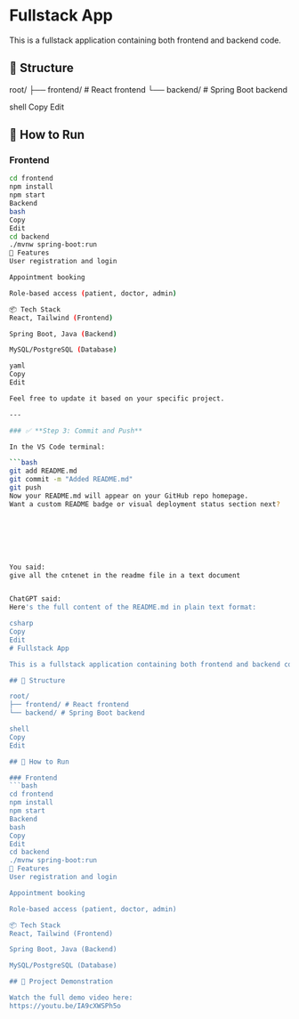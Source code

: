 # Fullstack App

This is a fullstack application containing both frontend and backend code.

## 📁 Structure

root/
├── frontend/ # React frontend
└── backend/ # Spring Boot backend

shell
Copy
Edit

## 🚀 How to Run

### Frontend
```bash
cd frontend
npm install
npm start
Backend
bash
Copy
Edit
cd backend
./mvnw spring-boot:run
🧾 Features
User registration and login

Appointment booking

Role-based access (patient, doctor, admin)

📦 Tech Stack
React, Tailwind (Frontend)

Spring Boot, Java (Backend)

MySQL/PostgreSQL (Database)

yaml
Copy
Edit

Feel free to update it based on your specific project.

---

### ✅ **Step 3: Commit and Push**

In the VS Code terminal:

```bash
git add README.md
git commit -m "Added README.md"
git push
Now your README.md will appear on your GitHub repo homepage.
Want a custom README badge or visual deployment status section next?







You said:
give all the cntenet in the readme file in a text document


ChatGPT said:
Here's the full content of the README.md in plain text format:

csharp
Copy
Edit
# Fullstack App

This is a fullstack application containing both frontend and backend code.

## 📁 Structure

root/
├── frontend/ # React frontend
└── backend/ # Spring Boot backend

shell
Copy
Edit

## 🚀 How to Run

### Frontend
```bash
cd frontend
npm install
npm start
Backend
bash
Copy
Edit
cd backend
./mvnw spring-boot:run
🧾 Features
User registration and login

Appointment booking

Role-based access (patient, doctor, admin)

📦 Tech Stack
React, Tailwind (Frontend)

Spring Boot, Java (Backend)

MySQL/PostgreSQL (Database)

## 🎥 Project Demonstration

Watch the full demo video here:  
https://youtu.be/IA9cXWSPh5o
